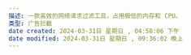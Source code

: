 ```yaml
---
描述: 一款高效的网络请求过滤工具，占用极低的内存和 CPU。
类型: 广告拦截
date created: 2024-03-31日 星期日 , 04:58:06 下午
date modified: 2024-03-31日 星期日 , 09:36:02 晚上
---
```

